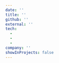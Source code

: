 ```yaml
---
date: ''
title: ''
github: ''
external: ''
tech:
  -
  -
  -
company: ''
showInProjects: false
---
```

